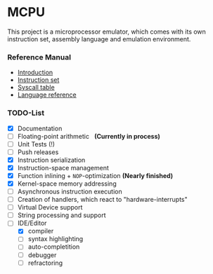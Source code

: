 # MCPU
This project is a microprocessor emulator, which comes with its own instruction set, assembly language and emulation environment.

### Reference Manual

* [Introduction](https://github.com/Unknown6656/MCPU/blob/documentation/Documentation/introduction.md)
* [Instruction set](https://github.com/Unknown6656/MCPU/blob/documentation/Documentation/instruction-set.md)
* [Syscall table](https://github.com/Unknown6656/MCPU/blob/documentation/Documentation/syscalls.md)
* [Language reference](https://github.com/Unknown6656/MCPU/blob/documentation/Documentation/language-reference.md)

### TODO-List

- [x] Documentation
- [ ] Floating-point arithmetic &#160; **(Currently in process)**
- [ ] Unit Tests (!)
- [ ] Push releases
- [x] Instruction serialization
- [x] Instruction-space management
- [x] Function inlining + `NOP`-optimization **(Nearly finished)**
- [x] Kernel-space memory addressing
- [ ] Asynchronous instruction execution
- [ ] Creation of handlers, which react to "hardware-interrupts"
- [ ] Virtual Device support
- [ ] String processing and support
- [ ] IDE/Editor
    - [x] compiler
    - [ ] syntax highlighting
    - [ ] auto-completition
    - [ ] debugger
    - [ ] refractoring
